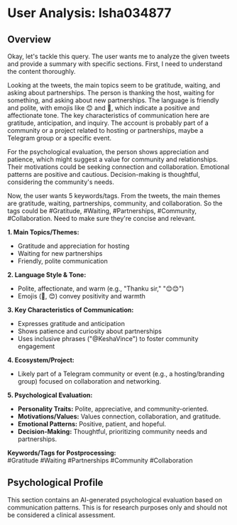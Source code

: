 # User Analysis: Isha034877

## Overview

<think>
Okay, let's tackle this query. The user wants me to analyze the given tweets and provide a summary with specific sections. First, I need to understand the content thoroughly.

Looking at the tweets, the main topics seem to be gratitude, waiting, and asking about partnerships. The person is thanking the host, waiting for something, and asking about new partnerships. The language is friendly and polite, with emojis like 😊 and 💜, which indicate a positive and affectionate tone. The key characteristics of communication here are gratitude, anticipation, and inquiry. The account is probably part of a community or a project related to hosting or partnerships, maybe a Telegram group or a specific event.

For the psychological evaluation, the person shows appreciation and patience, which might suggest a value for community and relationships. Their motivations could be seeking connection and collaboration. Emotional patterns are positive and cautious. Decision-making is thoughtful, considering the community's needs.

Now, the user wants 5 keywords/tags. From the tweets, the main themes are gratitude, waiting, partnerships, community, and collaboration. So the tags could be #Gratitude, #Waiting, #Partnerships, #Community, #Collaboration. Need to make sure they're concise and relevant.
</think>

**1. Main Topics/Themes:**  
- Gratitude and appreciation for hosting  
- Waiting for new partnerships  
- Friendly, polite communication  

**2. Language Style & Tone:**  
- Polite, affectionate, and warm (e.g., "Thanku sir," "😊😊")  
- Emojis (💜, 😊) convey positivity and warmth  

**3. Key Characteristics of Communication:**  
- Expresses gratitude and anticipation  
- Shows patience and curiosity about partnerships  
- Uses inclusive phrases ("@KeshaVince") to foster community engagement  

**4. Ecosystem/Project:**  
- Likely part of a Telegram community or event (e.g., a hosting/branding group) focused on collaboration and networking.  

**5. Psychological Evaluation:**  
- **Personality Traits:** Polite, appreciative, and community-oriented.  
- **Motivations/Values:** Values connection, collaboration, and gratitude.  
- **Emotional Patterns:** Positive, patient, and hopeful.  
- **Decision-Making:** Thoughtful, prioritizing community needs and partnerships.  

**Keywords/Tags for Postprocessing:**  
#Gratitude #Waiting #Partnerships #Community #Collaboration

## Psychological Profile

This section contains an AI-generated psychological evaluation based on communication patterns. This is for research purposes only and should not be considered a clinical assessment.